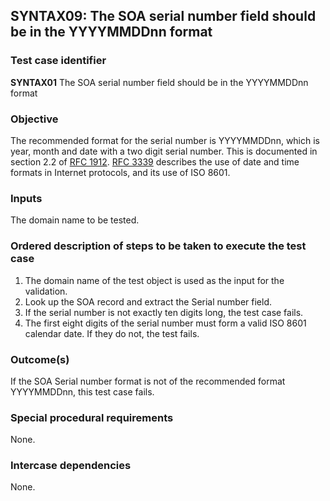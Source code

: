 ## SYNTAX09: The SOA serial number field should be in the YYYYMMDDnn format

### Test case identifier
**SYNTAX01** The SOA serial number field should be in the YYYYMMDDnn format

### Objective

The recommended format for the serial number is YYYYMMDDnn, which is year, month
and date with a two digit serial number. This is documented in section 2.2 of
[RFC 1912](http://tools.ietf.org/rfc/rfc1912.txt).
[RFC 3339](http://tools.ietf.org/html/rfc3339#section-5) describes the use of
date and time formats in Internet protocols, and its use of ISO 8601.

### Inputs

The domain name to be tested.

### Ordered description of steps to be taken to execute the test case

1. The domain name of the test object is used as the input for the validation.
2. Look up the SOA record and extract the Serial number field.
3. If the serial number is not exactly ten digits long, the test case fails.
4. The first eight digits of the serial number must form a valid ISO 8601
   calendar date. If they do not, the test fails.

### Outcome(s)

If the SOA Serial number format is not of the recommended format YYYYMMDDnn,
this test case fails.

### Special procedural requirements

None.

### Intercase dependencies

None.
